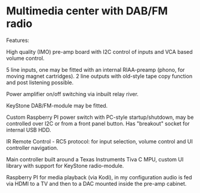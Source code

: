 # Multimedia center with DAB/FM radio

Features:

High quality (IMO) pre-amp board with I2C control of inputs and VCA based volume control.

5 line inputs, one may be fitted with an internal RIAA-preamp (phono, for moving magnet cartridges).
2 line outputs with old-style tape copy function and post listening possible.

Power amplifier on/off switching via inbuilt relay river.

KeyStone DAB/FM-module may be fitted.

Custom Raspberry PI power switch with PC-style startup/shutdown, may be controlled over I2C or from a front panel button.
Has "breakout" socket for internal USB HDD.

IR Remote Control - RC5 protocol: for input selection, volume control and UI controller navigation.

Main controller built around a Texas Instruments Tiva C MPU, custom UI library with support for KeyStone radio-module.

Raspberry PI for media playback (via Kodi), in my configuration audio is fed via HDMI to a TV and then to a DAC mounted inside the pre-amp cabinet.
